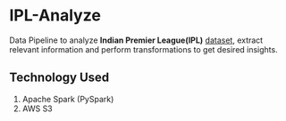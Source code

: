 # IPL-Analyze

Data Pipeline to analyze <b>Indian Premier League(IPL)</b> <a href="https://data.world/raghu543/ipl-data-till-2017" target="_blank">dataset</a>, extract relevant information and perform transformations to get desired insights.

## Technology Used
1. Apache Spark (PySpark)
2. AWS S3
